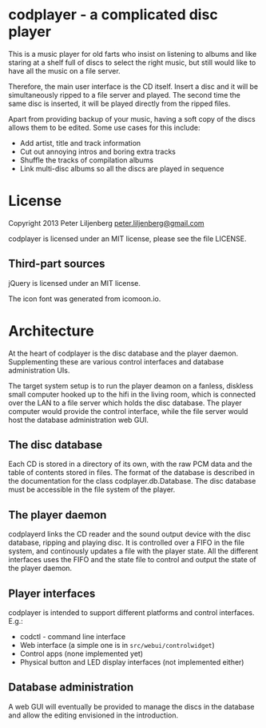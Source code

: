 codplayer - a complicated disc player
=====================================

This is a music player for old farts who insist on listening to albums
and like staring at a shelf full of discs to select the right music,
but still would like to have all the music on a file server.

Therefore, the main user interface is the CD itself.  Insert a disc
and it will be simultaneously ripped to a file server and played.  The
second time the same disc is inserted, it will be played directly from
the ripped files.

Apart from providing backup of your music, having a soft copy of the
discs allows them to be edited.  Some use cases for this include:

* Add artist, title and track information
* Cut out annoying intros and boring extra tracks
* Shuffle the tracks of compilation albums
* Link multi-disc albums so all the discs are played in sequence


License
=======

Copyright 2013 Peter Liljenberg <peter.liljenberg@gmail.com>

codplayer is licensed under an MIT license, please see the file
LICENSE.


Third-part sources
------------------

jQuery is licensed under an MIT license.

The icon font was generated from icomoon.io.


Architecture
============

At the heart of codplayer is the disc database and the player daemon.
Supplementing these are various control interfaces and database
administration UIs.

The target system setup is to run the player deamon on a fanless,
diskless small computer hooked up to the hifi in the living room,
which is connected over the LAN to a file server which holds the disc
database.  The player computer would provide the control interface,
while the file server would host the database administration web GUI.


The disc database
-----------------

Each CD is stored in a directory of its own, with the raw PCM data and
the table of contents stored in files.  The format of the database is
described in the documentation for the class codplayer.db.Database.
The disc database must be accessible in the file system of the player.


The player daemon
-----------------

codplayerd links the CD reader and the sound output device with the
disc database, ripping and playing disc.  It is controlled over a FIFO
in the file system, and continously updates a file with the player
state.  All the different interfaces uses the FIFO and the state file
to control and output the state of the player daemon.


Player interfaces
-----------------

codplayer is intended to support different platforms and control
interfaces.  E.g.:

* codctl - command line interface
* Web interface (a simple one is in `src/webui/controlwidget`)
* Control apps (none implemented yet)
* Physical button and LED display interfaces (not implemented either)


Database administration
-----------------------

A web GUI will eventually be provided to manage the discs in the
database and allow the editing envisioned in the introduction.

